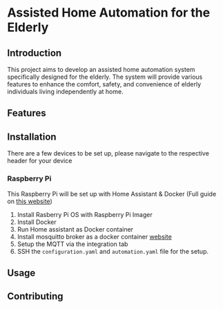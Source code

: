 # Assisted Home Automation for the Elderly

## Introduction
This project aims to develop an assisted home automation system specifically designed for the elderly. The system will provide various features to enhance the comfort, safety, and convenience of elderly individuals living independently at home.

## Features


## Installation
There are a few devices to be set up, please navigate to the respective header for your device

### Raspberry Pi
This Raspberry Pi will be set up with Home Assistant & Docker (Full guide on [this website](https://www.tim-kleyersburg.de/articles/home-assistant-waith-docker-2023/))

1. Install Rasberry Pi OS with Raspberry Pi Imager
2. Install Docker
3. Run Home assistant as Docker container
4. Install mosquitto broker as a docker container [website](https://www.homeautomationguy.io/blog/docker-tips/configuring-the-mosquitto-mqtt-docker-container-for-use-with-home-assistant)
5. Setup the MQTT via the integration tab 
6. SSH the `configuration.yaml` and `automation.yaml` file for the setup.


## Usage


## Contributing


